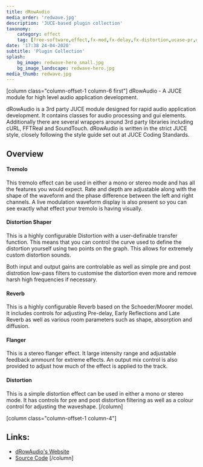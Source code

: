 ```yaml
---
title: dRowAudio
media_order: 'redwave.jpg'
description: 'JUCE-based plugin collection'
taxonomy:
    category: effect
    tag: [free-software,effect,fx-mod,fx-delay,fx-distortion,ucase-pr,ucase-fx]
date: '17:38 24-04-2020'
subtitle: 'Plugin Collection'
splash:
    bg_image: redwave-hero_small.jpg
    bg_image_landscape: redwave-hero.jpg
media_thumb: redwave.jpg
---
```

[column class="column-offset-1 column-6 first"]
dRowAudio - A JUCE module for high level audio application development.

dRowAudio is a 3rd party JUCE module designed for rapid audio application development. It contains classes for audio processing and gui elements. Additionally there are several wrappers around 3rd party libraries including cURL, FFTReal and SoundTouch. dRowAudio is written in the strict JUCE style, closely following the style guide set out at JUCE Coding Standards.

## Overview

#### Tremolo
This tremolo effect can be used in either a mono or stereo mode and has all the features you would expect. Rate and depth are adjustable along with the shape of the waveform and the phase difference between the left and right channels. A live modulation waveform display is also present so you can see exactly what effect your tremolo is having visually.

#### Distortion Shaper
This is a highly configurable Distortion with a user-definable transfer function. This means that you can control the curve used to define the distortion yourself using two points on the graph. This allows for extremely custom distortion sounds.

Both input and output gains are controlable as well as simple pre and post distrotion low-pass filters to customise the distortion even more and remove harsh high frequencies if necessary.

#### Reverb
This is a highly configurable Reverb based on the Schoeder/Moorer model. It includes controls for adjusting Pre-delay, Early Reflections and Late Reverb as well as various room parameters such as shape, absorption and diffusion.

#### Flanger
This is a stereo flanger effect. It large intensity range and adjustable feedback ammount for extreme effects. An output mix control is also provided to adjust how much of the effect is applied to the track.

#### Distortion
This is a simple distortion effect can be used in either a mono or stereo mode. It has controls for pre and post distortion filtering as well as a colour control for adjusting the waveshape.
[/column]

[column class="column-offset-1 column-4"]
## Links:
+ [dRowAudio's Website](http://www.drowaudio.co.uk/products.php)
+ [Source Code](https://github.com/drowaudio/drowaudio)
[/column]
